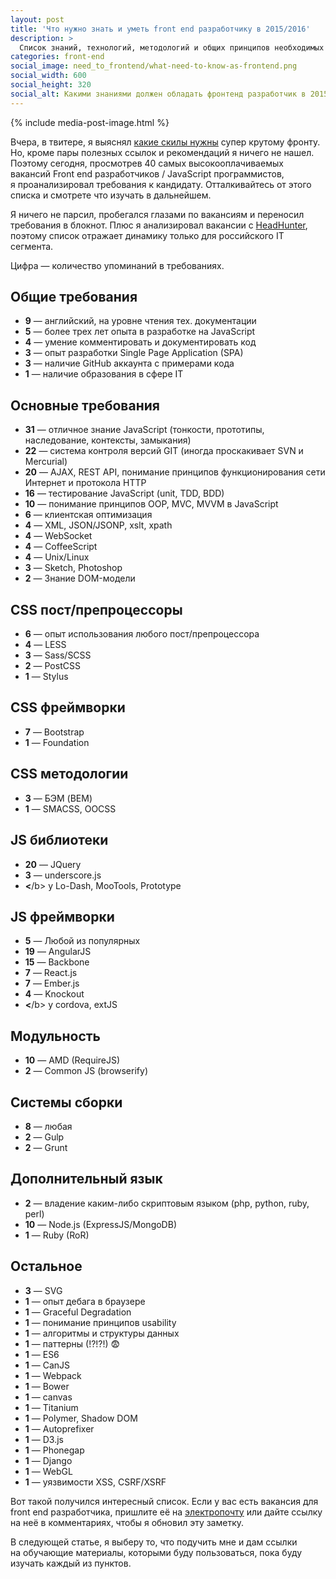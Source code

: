 ```yaml
---
layout: post
title: 'Что нужно знать и уметь front end разработчику в 2015/2016'
description: >
  Список знаний, технологий, методологий и общих принципов необходимых хорошему front end разработчику в 2015/2016 году.
categories: front-end
social_image: need_to_frontend/what-need-to-know-as-frontend.png
social_width: 600
social_height: 320
social_alt: Какими знаниями должен обладать фронтенд разработчик в 2015/2016
---
```


{% include media-post-image.html %}

Вчера, в твитере, я выяснял <a href="https://twitter.com/ymatuhin/status/626380078721683457">какие скилы нужны</a> супер крутому фронту. Но, кроме пары полезных ссылок и рекомендаций я ничего не нашел. Поэтому сегодня, просмотрев 40 самых высокооплачиваемых вакансий Front end разработчиков / JavaScript программистов, я проанализировал требования к кандидату. Отталкивайтесь от этого списка и смотрете что изучать в дальнейшем.

<!-- more -->

Я ничего не парсил, пробегался глазами по вакансиям и переносил требования в блокнот. Плюс я анализировал вакансии с <a href="http://hh.ru/" rel="nofollow">HeadHunter</a>, поэтому список отражает динамику только для российского IT сегмента.

Цифра — количество упоминаний в требованиях.

## Общие требования

* **9** — английский, на уровне чтения тех. документации
* **5** — более трех лет опыта в разработке на JavaScript
* **4** — умение комментировать и документировать код
* **3** — опыт разработки Single Page Application (SPA)
* **3** — наличие GitHub аккаунта с примерами кода
* **1** — наличие образования в сфере IT

## Основные требования

* **31** — отличное знание JavaScript (тонкости, прототипы, наследование, контексты, замыкания)
* **22** — система контроля версий GIT (иногда проскакивает SVN и Mercurial)
* **20** — AJAX, REST API, понимание принципов функционирования сети Интернет и протокола HTTP
* **16** — тестирование JavaScript (unit, TDD, BDD)
* **10** — понимание принципов OOP, MVC, MVVM в JavaScript
* **6** — клиентская оптимизация
* **4** — XML, JSON/JSONP, xslt, xpath
* **4** — WebSocket
* **4** — CoffeeScript
* **4** — Unix/Linux
* **3** — Sketch, Photoshop
* **2** — Знание DOM-модели

## CSS пост/препроцессоры

* **6** — опыт использования любого пост/препроцессора
* **4** — LESS
* **3** — Sass/SCSS
* **2** — PostCSS
* **1** — Stylus

## CSS фреймворки

* **7** — Bootstrap
* **1** — Foundation

## CSS методологии

* **3** — БЭМ (BEM)
* **1** — SMACSS, OOCSS

## JS библиотеки

* **20** — JQuery
* **3** — underscore.js
* **<**/b> у Lo-Dash, MooTools, Prototype

## JS фреймворки

* **5** — Любой из популярных
* **19** — AngularJS
* **15** — Backbone
* **7** — React.js
* **7** — Ember.js
* **4** — Knockout
* **<**/b> у cordova, extJS


## Модульность

* **10** — AMD (RequireJS)
* **2** — Common JS (browserify)

## Системы сборки

* **8** — любая
* **2** — Gulp
* **2** — Grunt


## Дополнительный язык

* **2** — владение каким-либо скриптовым языком (php, python, ruby, perl)
* **10** — Node.js (ExpressJS/MongoDB)
* **1** — Ruby (RoR)


## Остальное

* **3** — SVG
* **1** — опыт дебага в браузере
* **1** — Graceful Degradation
* **1** — понимание принципов usability
* **1** — алгоритмы и структуры данных
* **1** — паттерны (!?!?!) 😨
* **1** — ES6
* **1** — CanJS
* **1** — Webpack
* **1** — Bower
* **1** — canvas
* **1** — Titanium
* **1** — Polymer, Shadow DOM
* **1** — Autoprefixer
* **1** — D3.js
* **1** — Phonegap
* **1** — Django
* **1** — WebGL
* **1** — уязвимости XSS, CSRF/XSRF

Вот такой получился интересный список. Если у вас есть вакансия для front end разработчика, пришлите её на <a href="mailto:ymatuhin@yandex.ru?subject=Вакансия для дополнения статьи">электропочту</a> или дайте ссылку на неё в комментариях, чтобы я обновил эту заметку.

В следующей статье, я выберу то, что подучить мне и дам ссылки на обучающие материалы, которыми буду пользоваться, пока буду изучать каждый из пунктов.
